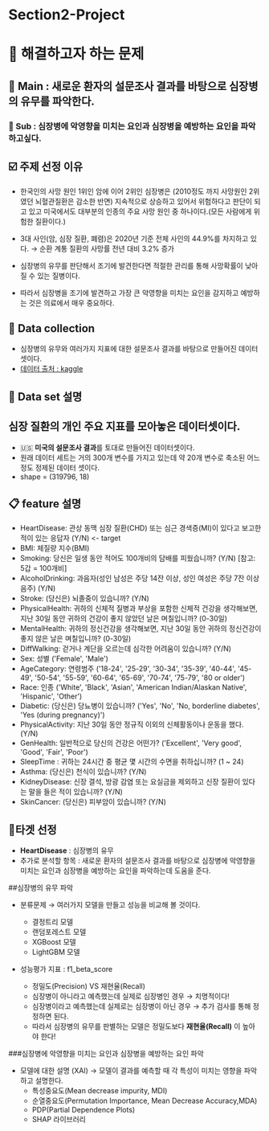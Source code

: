 # Section2-Project

# 🎯 해결하고자 하는 문제
## 🎯 Main : 새로운 환자의 설문조사 결과를 바탕으로 심장병의 유무를 파악한다. 

### 🎯 Sub :  심장병에 악영향을 미치는 요인과 심장병을 예방하는 요인을 파악 하고싶다.

## ☑️ 주제 선정 이유

* 한국인의 사망 원인 1위인 암에 이어 2위인 심장병은 (2010정도 까지 사망원인 2위 였던 뇌혈관질환은 감소한 반면) 지속적으로 상승하고 있어서 위험하다고 판단이 되고 있고 미국에서도 대부분의 인종의 주요 사망 원인 중 하나이다.(모든 사람에게 위험한 질환이다.)

* 3대 사인(암, 심장 질환, 폐렴)은 2020년 기준 전체 사인의 44.9%를 차지하고 있다. → 순환 계통 질환의 사망률 전년 대비 3.2% 증가

* 심장병의 유무를 판단해서 조기에 발견한다면 적절한 관리를 통해 사망확률이 낮아질 수 있는 질병이다.

* 따라서 심장병을 조기에 발견하고 가장 큰 악영향을 미치는 요인을 감지하고 예방하는 것은 의료에서 매우 중요하다.

## 💾 Data collection
* 심장병의 유무와 여러가지 지표에 대한 설문조사 결과를 바탕으로 만들어진 데이터셋이다.
* [데이터 출처 : kaggle](https://www.kaggle.com/datasets/kamilpytlak/personal-key-indicators-of-heart-disease)

## 💾 Data set 설명
## 심장 질환의 개인 주요 지표를 모아놓은 데이터셋이다.
* 🇺🇸 **미국의 설문조사 결과**를 토대로 만들어진 데이터셋이다.
* 원래 데이터 세트는 거의 300개 변수를 가지고 있는데 약 20개 변수로 축소된 어느정도 정제된 데이터 셋이다.
* shape = (319796, 18)

## 📋 feature 설명
* HeartDisease: 관상 동맥 심장 질환(CHD) 또는 심근 경색증(MI)이 있다고 보고한 적이 있는 응답자 (Y/N) <- target
* BMI: 체질량 지수(BMI)
* Smoking: 당신은 일생 동안 적어도 100개비의 담배를 피웠습니까? (Y/N) [참고: 5갑 = 100개비]
* AlcoholDrinking: 과음자(성인 남성은 주당 14잔 이상, 성인 여성은 주당 7잔 이상 음주) (Y/N)
* Stroke: (당신은) 뇌졸중이 있습니까? (Y/N)
* PhysicalHealth: 귀하의 신체적 질병과 부상을 포함한 신체적 건강을 생각해보면, 지난 30일 동안 귀하의 건강이 좋지 않았던 날은 며칠입니까? (0-30일)
* MentalHealth: 귀하의 정신건강을 생각해보면, 지난 30일 동안 귀하의 정신건강이 좋지 않은 날은 며칠입니까? (0-30일)
* DiffWalking: 걷거나 계단을 오르는데 심각한 어려움이 있습니까? (Y/N)
* Sex: 성별 ('Female', 'Male')
* AgeCategory: 연령범주 ('18-24', '25-29', '30-34', '35-39', '40-44', '45-49', '50-54', '55-59', '60-64', '65-69', '70-74', '75-79', '80 or older')
* Race: 인종 ('White', 'Black', 'Asian', 'American Indian/Alaskan Native', 'Hispanic', 'Other')
* Diabetic: (당신은) 당뇨병이 있습니까? ('Yes', 'No', 'No, borderline diabetes', 'Yes (during pregnancy)')
* PhysicalActivity: 지난 30일 동안 정규직 이외의 신체활동이나 운동을 했다. (Y/N)
* GenHealth: 일반적으로 당신의 건강은 어떤가? ('Excellent', 'Very good', 'Good', 'Fair', 'Poor')
* SleepTime : 귀하는 24시간 중 평균 몇 시간의 수면을 취하십니까? (1 ~ 24)
* Asthma: (당신은) 천식이 있습니까? (Y/N)
* KidneyDisease: 신장 결석, 방광 감염 또는 요실금을 제외하고 신장 질환이 있다는 말을 들은 적이 있습니까? (Y/N)
* SkinCancer: (당신은) 피부암이 있습니까? (Y/N)

## 🎯타겟 선정
* **HeartDisease** : 심장병의 유무
* 추가로 분석할 항목 : 새로운 환자의 설문조사 결과를 바탕으로 심장병에 악영향을 미치는 요인과 심장병을 예방하는 요인을 파악하는데 도움을 준다.

##심장병의 유무 파악
* 분류문제 → 여러가지 모델을 만들고 성능을 비교해 볼 것이다.  
  * 결정트리 모델
  * 랜덤포레스트 모델
  * XGBoost 모델
  * LightGBM 모델  

* 성능평가 지표 : f1_beta_score   
  * 정밀도(Precision) VS 재현율(Recall)
  * 심장병이 아니라고 예측했는데 실제로 심장병인 경우 → 치명적이다!   
  * 심장병이라고 예측했는데 실제로는 심장병이 아닌 경우 → 추가 검사를 통해 정정하면 된다.   
  * 따라서 심장병의 유무를 판별하는 모델은 정밀도보다 **재현율(Recall)** 이 높아야 한다!

###심장병에 악영향을 미치는 요인과 심장병을 예방하는 요인 파악
* 모델에 대한 설명 (XAI) → 모델이 결과를 예측할 때 각 특성이 미치는 영향을 파악하고 설명한다.
  * 특성중요도(Mean decrease impurity, MDI)
  * 순열중요도(Permutation Importance, Mean Decrease Accuracy,MDA)
  * PDP(Partial Dependence Plots)
  * SHAP 라이브러리
